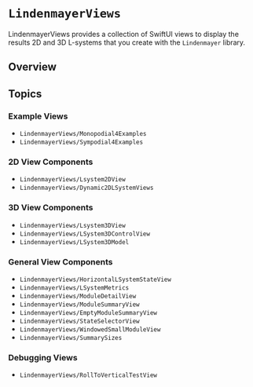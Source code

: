 # ``LindenmayerViews``

LindenmayerViews provides a collection of SwiftUI views to display the results 2D and 3D L-systems that you create with the `Lindenmayer` library.

## Overview

## Topics

### Example Views

- ``LindenmayerViews/Monopodial4Examples``
- ``LindenmayerViews/Sympodial4Examples``

### 2D View Components

- ``LindenmayerViews/Lsystem2DView``
- ``LindenmayerViews/Dynamic2DLSystemViews``

### 3D View Components

- ``LindenmayerViews/Lsystem3DView``
- ``LindenmayerViews/LSystem3DControlView``
- ``LindenmayerViews/LSystem3DModel``

### General View Components

- ``LindenmayerViews/HorizontalLSystemStateView``
- ``LindenmayerViews/LSystemMetrics``
- ``LindenmayerViews/ModuleDetailView``
- ``LindenmayerViews/ModuleSummaryView``
- ``LindenmayerViews/EmptyModuleSummaryView``
- ``LindenmayerViews/StateSelectorView``
- ``LindenmayerViews/WindowedSmallModuleView``
- ``LindenmayerViews/SummarySizes``

### Debugging Views

- ``LindenmayerViews/RollToVerticalTestView``

